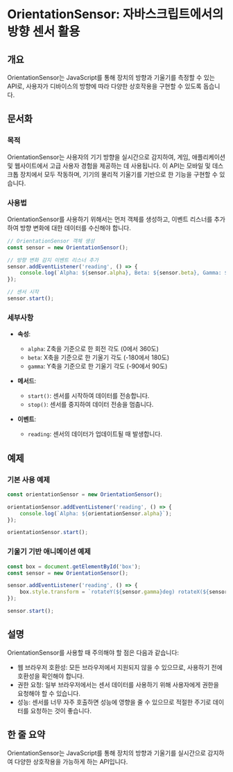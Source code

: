 <!--
Meta Description: # OrientationSensor: 자바스크립트에서의 방향 센서 활용 ## 개요 OrientationSensor는 JavaScript를 통해 장치의 방향과 기울기를 측정할 수 있는 API로, 사용자가 디바이스의 방향에 따라 다양한 상호작용을 구현할 수 있도록 돕습니다...
Meta Keywords: sensor, orientationsensor, alpha, 데이터를, const
-->

# OrientationSensor: 자바스크립트에서의 방향 센서 활용

## 개요
OrientationSensor는 JavaScript를 통해 장치의 방향과 기울기를 측정할 수 있는 API로, 사용자가 디바이스의 방향에 따라 다양한 상호작용을 구현할 수 있도록 돕습니다.

## 문서화
### 목적
OrientationSensor는 사용자의 기기 방향을 실시간으로 감지하여, 게임, 애플리케이션 및 웹사이트에서 고급 사용자 경험을 제공하는 데 사용됩니다. 이 API는 모바일 및 데스크톱 장치에서 모두 작동하며, 기기의 물리적 기울기를 기반으로 한 기능을 구현할 수 있습니다.

### 사용법
OrientationSensor를 사용하기 위해서는 먼저 객체를 생성하고, 이벤트 리스너를 추가하여 방향 변화에 대한 데이터를 수신해야 합니다. 

```javascript
// OrientationSensor 객체 생성
const sensor = new OrientationSensor();

// 방향 변화 감지 이벤트 리스너 추가
sensor.addEventListener('reading', () => {
    console.log(`Alpha: ${sensor.alpha}, Beta: ${sensor.beta}, Gamma: ${sensor.gamma}`);
});

// 센서 시작
sensor.start();
```

### 세부사항
- **속성**:
  - `alpha`: Z축을 기준으로 한 회전 각도 (0에서 360도)
  - `beta`: X축을 기준으로 한 기울기 각도 (-180에서 180도)
  - `gamma`: Y축을 기준으로 한 기울기 각도 (-90에서 90도)

- **메서드**:
  - `start()`: 센서를 시작하여 데이터를 전송합니다.
  - `stop()`: 센서를 중지하여 데이터 전송을 멈춥니다.

- **이벤트**:
  - `reading`: 센서의 데이터가 업데이트될 때 발생합니다.

## 예제
### 기본 사용 예제
```javascript
const orientationSensor = new OrientationSensor();

orientationSensor.addEventListener('reading', () => {
    console.log(`Alpha: ${orientationSensor.alpha}`);
});

orientationSensor.start();
```

### 기울기 기반 애니메이션 예제
```javascript
const box = document.getElementById('box');
const sensor = new OrientationSensor();

sensor.addEventListener('reading', () => {
    box.style.transform = `rotateY(${sensor.gamma}deg) rotateX(${sensor.beta}deg)`;
});

sensor.start();
```

## 설명
OrientationSensor를 사용할 때 주의해야 할 점은 다음과 같습니다:
- 웹 브라우저 호환성: 모든 브라우저에서 지원되지 않을 수 있으므로, 사용하기 전에 호환성을 확인해야 합니다.
- 권한 요청: 일부 브라우저에서는 센서 데이터를 사용하기 위해 사용자에게 권한을 요청해야 할 수 있습니다.
- 성능: 센서를 너무 자주 호출하면 성능에 영향을 줄 수 있으므로 적절한 주기로 데이터를 요청하는 것이 좋습니다.

## 한 줄 요약
OrientationSensor는 JavaScript를 통해 장치의 방향과 기울기를 실시간으로 감지하여 다양한 상호작용을 가능하게 하는 API입니다.
